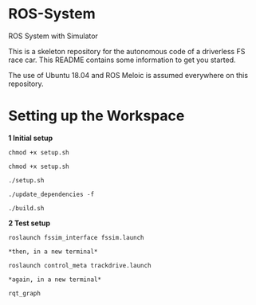 # ROS-System
ROS System with Simulator

This is a skeleton repository for the autonomous code of a driverless FS race car. This README contains some information to get you started.

The use of Ubuntu 18.04 and ROS Meloic is assumed everywhere on this repository.

# Setting up the Workspace

**1 Initial setup**
```
chmod +x setup.sh

chmod +x setup.sh

./setup.sh

./update_dependencies -f

./build.sh

```

**2 Test setup**
```
roslaunch fssim_interface fssim.launch

*then, in a new terminal*

roslaunch control_meta trackdrive.launch

*again, in a new terminal*

rqt_graph

```
